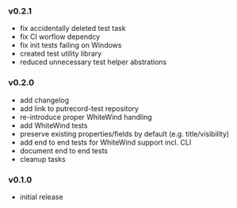 ### v0.2.1

- fix accidentally deleted test task
- fix CI worflow dependcy
- fix init tests failing on Windows
- created test utility library
- reduced unnecessary test helper abstrations

### v0.2.0

- add changelog
- add link to putrecord-test repository
- re-introduce proper WhiteWind handling
- add WhiteWind tests
- preserve existing properties/fields by default (e.g. title/visibility)
- add end to end tests for WhiteWind support incl. CLI
- document end to end tests
- cleanup tasks

### v0.1.0

- initial release
